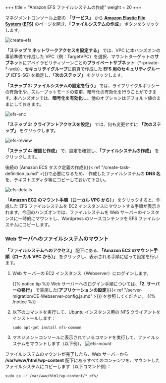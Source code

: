 +++
title = "Amazon EFS ファイルシステムの作成"
weight = 20
+++

マネジメントコンソール上部の **「サービス」** から **<a href="https://console.aws.amazon.com/efs/home?region=us-west-2" target="_blank">Amazon Elastic File System (EFS)</a>** のページを開き、**「ファイルシステムの作成」** ボタンをクリックします。

![create-efs](/ecs/create-efs.ja.png)

 **「ステップ 1: ネットワークアクセスを設定する」** では、VPC に本ハンズオンの事前準備で作成した VPC（例：TargetVPC）を選択、マウントターゲットの**サブネット**にアベイラビリティゾーンごとの**プライベートサブネット**（\*-private-\*-web）、**セキュリテイグループ**に前頁で作成した **EFS 用のセキュリティグループ** (EFS-SG) を指定し、**「次のステップ」** をクリックします。

**「ステップ 2: ファイルシステムの設定を行う」** では、ライフサイクルポリシーの有効化や、スループットモードの変更、暗号化の有効化を行うことができます。本ハンズオンでは、**暗号化を有効化**し、他のオプションはデフォルト値のままにしておきます。

![efs-enc](/ecs/efs-enc.ja.png)

**「ステップ 3: クライアントアクセスを設定」** では、何も変更せずに **「次のステップ」** をクリックします。

![efs-review](/ecs/efs-review.ja.png)

**「ステップ 4: 確認と作成」** で、設定を確認し、**「ファイルシステムの作成」** をクリックします。

後続の [Amazon ECS タスク定義の作成]({{< ref "/create-task-definition.ja.md" >}})で必要になるため、
作成したファイルシステムの **DNS 名**を、テキストエディタ等にコピーしておいて下さい。

![efs-details](/ecs/efs-details.ja.png)

**「Amazon EC2 のマウント手順（ローカル VPC から）」** をクリックすると、作成した EFS ファイルシステムを EC2 インスタンスにマウントする手順が表示されます。今回のハンズオンでは、ファイルシステムを Web サーバーのインスタンスに一時的にマウントし、Wordpress のソースコンテンツを EFS ファイルシステムにコピーします。

### Web サーバへのファイルシステムのマウント

**「ファイルシステムへのアクセス」** 配下にある、**「Amazon EC2 のマウント手順（ローカル VPC から）」** をクリックし、表示される手順に従って設定を行います。

1. Web サーバーの EC2 インスタンス（Webserver）にログインします。

   {{% notice tip %}}
Web サーバーへのログイン手順については、**「2. サーバーの移行」** で実施した[**アプリケーションの設定**]({{< ref "/server-migration/CE-Webserver-config.ja.md" >}}) を参照してください。
{{% /notice %}}

2. 以下のコマンドを実行して、Ubuntu インスタンス用の NFS クライアントをインストールします：
   ```
   sudo apt-get install nfs-common
   ```

3. マネジメントコンソールに表示されているコマンドを実行して、ファイルシステムをマウントします（以下例）。
   ![efs-mount](/ecs/efs-mount.ja.png)

ファイルシステムのマウントが完了したら、Web サーバーから **/var/www/html/wp-content** 配下にあるすべてのコンテンツを、マウントしたファイルシステムにコピーします（以下コマンド例）：
```
sudo cp -r /var/www/html/wp-content/* efs/
```
